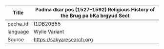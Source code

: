 |Title | Padma dkar pos (1527–1592) Religious History of the Brug pa bKa brgyud Sect 
| --- | --- 
|pecha_id | I1DB20B55
|language | Wylie Variant
|Source | https://sakyaresearch.org